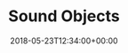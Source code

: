 ---
path: "/soundobjects"
date: "2018-05-23T12:34:00+00:00"
title: "Sound Objects"
tags: ["Virtual Reality"]
thumbnail: "https://i.imgur.com/YePz195.gif"
cover: "so.png"
embed: '<iframe width="100%" height="450" src="https://www.youtube.com/embed/EkB9nE-vQhw?rel=0&amp;controls=0&amp;showinfo=0" frameborder="0" allow="autoplay; encrypted-media" allowfullscreen></iframe>'
about: "Sound Objects is a music composition app in virtual reality that uses physical objects and collisions to trigger different instruments. The experience challenges our perception of physics by allowing the Sound Objects to bend and defy them, resulting in playful physics that embed musical concepts such as repetition, indeterminism and evolution."
links: [['Making-of', 'https://www.youtube.com/watch?v=giU_hnfS8HQ']]
components: [['code', 'C#, HLSL'], ['software', 'Unity3D, Oculus Rift & Touch SDK'], ['3d', 'Ableton Live, Pure Data, Heavy']]
credits: 'Developed with <a target="_blank" href="http://www.scottreitherman.com/">Scott Reitherman</a>'
press: []
excerpt: "Compose music in virtual reality using objects"
---